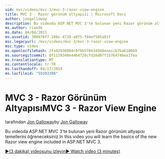 ```yaml
---
uid: mvc/videos/mvc-3/mvc-3-razor-view-engine
title: MVC 3 - Razor görünüm altyapısı | Microsoft Docs
author: jongalloway
description: Bu videoda ASP.NET MVC 3'te bulunan yeni Razor görünüm altyapısı temellerini öğreneceksiniz.
ms.author: riande
ms.date: 04/04/2011
ms.assetid: 300978f7-108c-4729-a8f5-f84ef585a81f
msc.legacyurl: /mvc/videos/mvc-3/mvc-3-razor-view-engine
msc.type: video
ms.openlocfilehash: 2fa92936804c9f8b5f6634948eaaccb7ba618069
ms.sourcegitcommit: 0f1119340e4464720cfd16d0ff15764746ea1fea
ms.translationtype: MT
ms.contentlocale: tr-TR
ms.lasthandoff: 04/17/2019
ms.locfileid: "59393398"
---
```

# <a name="mvc-3---razor-view-engine"></a><span data-ttu-id="4f903-103">MVC 3 - Razor Görünüm Altyapısı</span><span class="sxs-lookup"><span data-stu-id="4f903-103">MVC 3 - Razor View Engine</span></span>

<span data-ttu-id="4f903-104">tarafından [Jon Galloway](https://github.com/jongalloway)</span><span class="sxs-lookup"><span data-stu-id="4f903-104">by [Jon Galloway](https://github.com/jongalloway)</span></span>

<span data-ttu-id="4f903-105">Bu videoda ASP.NET MVC 3'te bulunan yeni Razor görünüm altyapısı temellerini öğreneceksiniz.</span><span class="sxs-lookup"><span data-stu-id="4f903-105">In this video you will learn the basics of the new Razor view engine included in ASP.NET MVC 3.</span></span>

[<span data-ttu-id="4f903-106">&#9654;(3 dakika) videosunu izleyin</span><span class="sxs-lookup"><span data-stu-id="4f903-106">&#9654; Watch video (3 minutes)</span></span>](https://channel9.msdn.com/Blogs/ASP-NET-Site-Videos/mvc-3-razor-view-engine)
